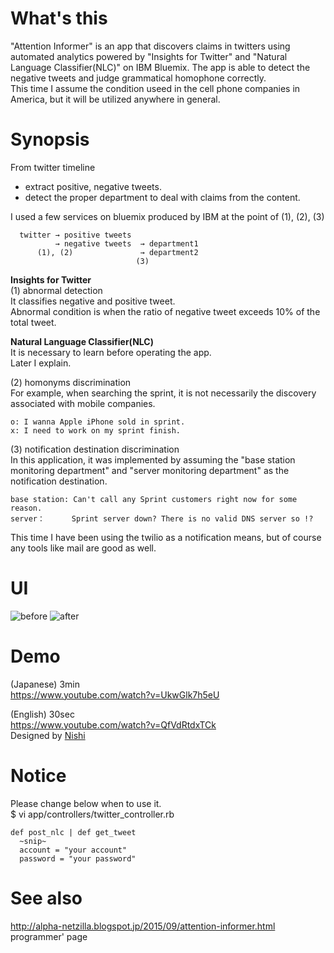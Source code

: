# What's this
"Attention Informer" is an app that discovers claims in twitters using automated analytics powered by "Insights for Twitter" and "Natural Language Classifier(NLC)" on IBM Bluemix. The app is able to detect the negative tweets and judge grammatical homophone correctly.  
This time I assume the condition useed in the cell phone companies in America, but it will be utilized anywhere in general. 



# Synopsis
From twitter timeline
- extract positive, negative tweets.
- detect the proper department to deal with claims from the content.
  
I used a few services on bluemix produced by IBM at the point of (1), (2), (3)

  ```
    twitter → positive tweets  
            → negative tweets  → department1
        (1), (2)               → department2
                              (3)
  ```

**Insights for Twitter**  
    (1) abnormal detection  
It classifies negative and positive tweet.  
Abnormal condition is when the ratio of negative tweet exceeds 10% of the total tweet.  


**Natural Language Classifier(NLC)**  
It is necessary to learn before operating the app.  
Later I explain.  

(2) homonyms discrimination  
For example, when searching the sprint, it is not necessarily the discovery associated with mobile companies.  
   
    o: I wanna Apple iPhone sold in sprint.  
    x: I need to work on my sprint finish.  

(3) notification destination discrimination  
    In this application, it was implemented by assuming the "base station monitoring department" and "server monitoring department" as the notification destination.  

    base station: Can't call any Sprint customers right now for some reason.
    server：      Sprint server down? There is no valid DNS server so !?

This time I have been using the twilio as a notification means, but of course any tools like mail are good as well.


# UI
![before](http://4.bp.blogspot.com/-0x2Xdo2qZEc/Veal9hDugMI/AAAAAAAAAaE/qa8lU5r6avU/s640/attention-informer_before.png "before")
![after](http://4.bp.blogspot.com/-M4bUAgcRv3s/VecRqlJcq5I/AAAAAAAAAao/19EtrzbcQ2Y/s640/attention-informer_after.png "after")



# Demo
(Japanese) 3min  
https://www.youtube.com/watch?v=UkwGlk7h5eU  

(English) 30sec  
https://www.youtube.com/watch?v=QfVdRtdxTCk  
Designed by [Nishi](https://instagram.com/pandaphone/)



# Notice
Please change below when to use it.  
$ vi app/controllers/twitter_controller.rb

    def post_nlc | def get_tweet
      ~snip~
      account = "your account"
      password = "your password"




# See also
http://alpha-netzilla.blogspot.jp/2015/09/attention-informer.html  
programmer' page

